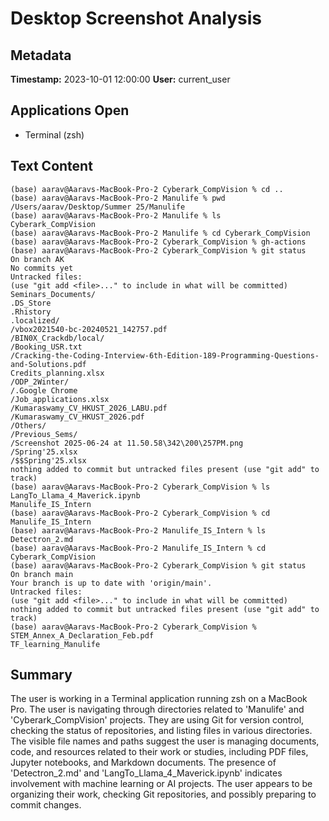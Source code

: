 # Desktop Screenshot Analysis
## Metadata
**Timestamp:** 2023-10-01 12:00:00
**User:** current_user

## Applications Open
- Terminal (zsh)

## Text Content
```
(base) aarav@Aaravs-MacBook-Pro-2 Cyberark_CompVision % cd ..
(base) aarav@Aaravs-MacBook-Pro-2 Manulife % pwd
/Users/aarav/Desktop/Summer 25/Manulife
(base) aarav@Aaravs-MacBook-Pro-2 Manulife % ls
Cyberark_CompVision
(base) aarav@Aaravs-MacBook-Pro-2 Manulife % cd Cyberark_CompVision
(base) aarav@Aaravs-MacBook-Pro-2 Cyberark_CompVision % gh-actions
(base) aarav@Aaravs-MacBook-Pro-2 Cyberark_CompVision % git status
On branch AK
No commits yet
Untracked files:
(use "git add <file>..." to include in what will be committed)
Seminars_Documents/
.DS_Store
.Rhistory
.localized/
/vbox2021540-bc-20240521_142757.pdf
/BIN0X_Crackdb/local/
/Booking_USR.txt
/Cracking-the-Coding-Interview-6th-Edition-189-Programming-Questions-and-Solutions.pdf
Credits_planning.xlsx
/ODP_2Winter/
/.Google Chrome
/Job_applications.xlsx
/Kumaraswamy_CV_HKUST_2026_LABU.pdf
/Kumaraswamy_CV_HKUST_2026.pdf
/Others/
/Previous_Sems/
/Screenshot 2025-06-24 at 11.50.58\342\200\257PM.png
/Spring'25.xlsx
/$$Spring'25.xlsx
nothing added to commit but untracked files present (use "git add" to track)
(base) aarav@Aaravs-MacBook-Pro-2 Cyberark_CompVision % ls
LangTo_Llama_4_Maverick.ipynb
Manulife_IS_Intern
(base) aarav@Aaravs-MacBook-Pro-2 Cyberark_CompVision % cd Manulife_IS_Intern
(base) aarav@Aaravs-MacBook-Pro-2 Manulife_IS_Intern % ls
Detectron_2.md
(base) aarav@Aaravs-MacBook-Pro-2 Manulife_IS_Intern % cd Cyberark_CompVision
(base) aarav@Aaravs-MacBook-Pro-2 Cyberark_CompVision % git status
On branch main
Your branch is up to date with 'origin/main'.
Untracked files:
(use "git add <file>..." to include in what will be committed)
nothing added to commit but untracked files present (use "git add" to track)
(base) aarav@Aaravs-MacBook-Pro-2 Cyberark_CompVision %
STEM_Annex_A_Declaration_Feb.pdf
TF_learning_Manulife
```

## Summary
The user is working in a Terminal application running zsh on a MacBook Pro. The user is navigating through directories related to 'Manulife' and 'Cyberark_CompVision' projects. They are using Git for version control, checking the status of repositories, and listing files in various directories. The visible file names and paths suggest the user is managing documents, code, and resources related to their work or studies, including PDF files, Jupyter notebooks, and Markdown documents. The presence of 'Detectron_2.md' and 'LangTo_Llama_4_Maverick.ipynb' indicates involvement with machine learning or AI projects. The user appears to be organizing their work, checking Git repositories, and possibly preparing to commit changes.
